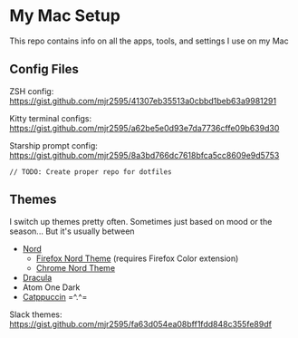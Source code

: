 # My Mac Setup

This repo contains info on all the apps, tools, and settings I use on my Mac

## Config Files

ZSH config: https://gist.github.com/mjr2595/41307eb35513a0cbbd1beb63a9981291

Kitty terminal configs: https://gist.github.com/mjr2595/a62be5e0d93e7da7736cffe09b639d30

Starship prompt config: https://gist.github.com/mjr2595/8a3bd766dc7618bfca5cc8609e9d5753

`// TODO: Create proper repo for dotfiles`

## Themes

I switch up themes pretty often. Sometimes just based on mood or the season...
But it's usually between

- [Nord](https://www.nordtheme.com/)
  - [Firefox Nord Theme](https://color.firefox.com/?theme=XQAAAAIPAQAAAAAAAABBKYhm849SCia2CaaEGccwS-xMDPr6_CqlFI4MnOwqZESgRUapmIlv11Yd8Tl3BA9DEpHmaalTe_N-82o2XfpjlEZD9MaHq66xpqUpnZQLgP7FSZDiLkGIoS-wHKdSGZbsH8AhJeOCI-lo-g7ehrIiZKyL0gk2rppTmDPrzfzJp_abHb1ly43cSq8Yc7QZAer4ZLwu90zMJiOO__y_wOA) (requires Firefox Color extension)
  - [Chrome Nord Theme](https://chrome.google.com/webstore/detail/nord/abehfkkfjlplnjadfcjiflnejblfmmpj)
- [Dracula](https://draculatheme.com/)
- Atom One Dark
- [Catppuccin](https://github.com/catppuccin/catppuccin) =^.^=

Slack themes: https://gist.github.com/mjr2595/fa63d054ea08bff1fdd848c355fe89df
